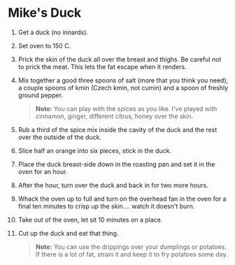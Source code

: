 # Mike's Duck

1. Get a duck (no innards).

2. Set oven to 150 C.

3. Prick the skin of the duck all over the breast and thighs. Be careful not to prick the meat. This lets the fat escape when it renders.

4. Mix together a good three spoons of salt (more that you think you need), a couple spoons of kmin (Czech kmin, not cumin) and a spoon of freshly ground pepper.

   > **Note:** You can play with the spices as you like. I've played with cinnamon, ginger, different citrus, honey over the skin.

5. Rub a third of the spice mix inside the cavity of the duck and the rest over the outside of the duck.

6. Slice half an orange into six pieces, stick in the duck.

7. Place the duck breast-side down in the roasting pan and set it in the oven for an hour.

8. After the hour, turn over the duck and back in for two more hours.

9. Whack the oven up to full and turn on the overhead fan in the oven for a final ten minutes to crisp up the skin.... watch it doesn't burn.

10. Take out of the oven, let sit 10 minutes on a place.

11. Cut up the duck and eat that thing.

    > **Note:** You can use the drippings over your dumplings or potatoes. If there is a lot of fat, strain it and keep it to fry potatoes some day.

    
